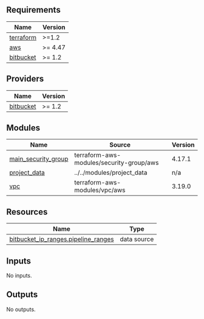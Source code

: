 <!-- BEGINNING OF PRE-COMMIT-TERRAFORM DOCS HOOK -->
## Requirements

| Name | Version |
|------|---------|
| <a name="requirement_terraform"></a> [terraform](#requirement\_terraform) | >=1.2 |
| <a name="requirement_aws"></a> [aws](#requirement\_aws) | >= 4.47 |
| <a name="requirement_bitbucket"></a> [bitbucket](#requirement\_bitbucket) | >= 1.2 |

## Providers

| Name | Version |
|------|---------|
| <a name="provider_bitbucket"></a> [bitbucket](#provider\_bitbucket) | >= 1.2 |

## Modules

| Name | Source | Version |
|------|--------|---------|
| <a name="module_main_security_group"></a> [main\_security\_group](#module\_main\_security\_group) | terraform-aws-modules/security-group/aws | 4.17.1 |
| <a name="module_project_data"></a> [project\_data](#module\_project\_data) | ../../modules/project_data | n/a |
| <a name="module_vpc"></a> [vpc](#module\_vpc) | terraform-aws-modules/vpc/aws | 3.19.0 |

## Resources

| Name | Type |
|------|------|
| [bitbucket_ip_ranges.pipeline_ranges](https://registry.terraform.io/providers/DrFaust92/bitbucket/latest/docs/data-sources/ip_ranges) | data source |

## Inputs

No inputs.

## Outputs

No outputs.
<!-- END OF PRE-COMMIT-TERRAFORM DOCS HOOK -->
